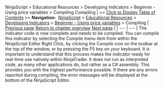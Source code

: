 ﻿
NinjaScript \> Educational Resources \> Developing Indicators \> Beginner \- Using price variables \> Compiling
Compiling
| \<\< [Click to Display Table of Contents](compiling.md) \>\> **Navigation:**     [NinjaScript](ninjascript-1.md) \> [Educational Resources](educational_resources-1.md) \> [Developing Indicators](developing_indicators-1.md) \> [Beginner \- Using price variables](beginner_-_using_price_variabl-1.md) \> Compiling | [Previous page](entering_calculation_logic-1.md) [Return to chapter overview](beginner_-_using_price_variabl-1.md) [Next page](using-1.md) |
| --- | --- |
The indicator code is now complete and needs to be compiled. You can compile this indicator by selecting the Compile menu item from within the NinjaScript Editor Right Click, by clicking the Compile icon on the toolbar at the top of the window, or by pressing the F5 key on your keyboard. It is important to understand that this process makes the indicator ready for real\-time use natively within NinjaTrader. It does not run as interpreted code, as many other applications do, but rather as a C\# assembly. This provides you with the highest performance possible. If there are any errors reported during compiling, the error messages will be displayed at the bottom of the NinjaScript Editor.

